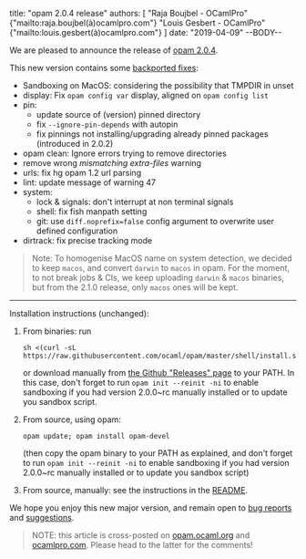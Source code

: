 title: "opam 2.0.4 release"
authors: [
  "Raja Boujbel - OCamlPro" {"mailto:raja.boujbel(à)ocamlpro.com"}
  "Louis Gesbert - OCamlPro" {"mailto:louis.gesbert(à)ocamlpro.com"}
]
date: "2019-04-09"
--BODY--

We are pleased to announce the release of [opam 2.0.4](https://github.com/ocaml/opam/releases/tag/2.0.4).

This new version contains some [backported fixes](https://github.com/ocaml/opam/pull/3805):
* Sandboxing on MacOS: considering the possibility that TMPDIR in unset
* display: Fix `opam config var` display, aligned on `opam config list`
* pin:
  * update source of (version) pinned directory
  * fix `--ignore-pin-depends` with autopin
  * fix pinnings not installing/upgrading already pinned packages (introduced in 2.0.2)
* opam clean: Ignore errors trying to remove directories
* remove wrong _mismatching extra-files_ warning
* urls: fix hg opam 1.2 url parsing
* lint: update message of warning 47
* system:
  * lock & signals: don't interrupt at non terminal signals
  * shell: fix fish manpath setting
  * git: use `diff.noprefix=false` config argument to overwrite user defined configuration
* dirtrack: fix precise tracking mode

> Note: To homogenise MacOS name on system detection, we decided to keep `macos`, and convert `darwin` to `macos` in opam. For the moment, to not break jobs & CIs, we keep uploading `darwin` & `macos` binaries, but from the 2.1.0 release, only `macos` ones will be kept.

---

Installation instructions (unchanged):

1. From binaries: run

    ```
    sh <(curl -sL https://raw.githubusercontent.com/ocaml/opam/master/shell/install.sh)
    ```

    or download manually from [the Github "Releases" page](https://github.com/ocaml/opam/releases/tag/2.0.4) to your PATH. In this case, don't forget to run `opam init --reinit -ni` to enable sandboxing if you had version 2.0.0~rc manually installed or to update you sandbox script.

2. From source, using opam:

    ```
    opam update; opam install opam-devel
    ```

   (then copy the opam binary to your PATH as explained, and don't forget to run `opam init --reinit -ni` to enable sandboxing if you had version 2.0.0~rc manually installed or to update you sandbox script)

3. From source, manually: see the instructions in the [README](https://github.com/ocaml/opam/tree/2.0.4#compiling-this-repo).

We hope you enjoy this new major version, and remain open to [bug reports](https://github.com/ocaml/opam/issues) and [suggestions](https://github.com/ocaml/opam/issues).

> NOTE: this article is cross-posted on [opam.ocaml.org](https://opam.ocaml.org/blog/) and [ocamlpro.com](http://www.ocamlpro.com/category/blog/). Please head to the latter for the comments!
